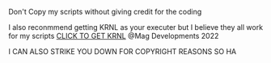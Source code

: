 Don't Copy my scripts without giving credit for the coding

I also reconmmend getting KRNL as your executer but I believe they all work for my scripts 
[CLICK TO GET KRNL](krnl.ca)
@Mag Developments 2022

I CAN ALSO STRIKE YOU DOWN FOR COPYRIGHT REASONS SO HA
